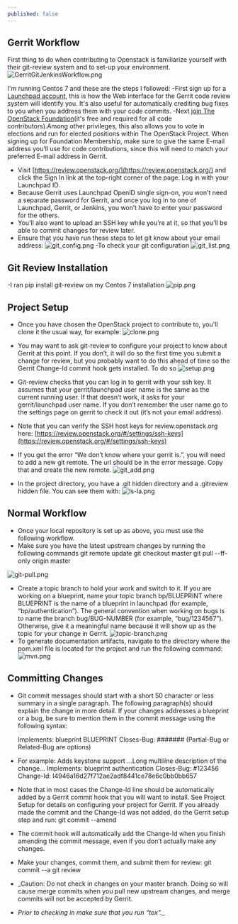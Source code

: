 ```yaml
---
published: false
---
```

## Gerrit Workflow

First thing to do when contributing to Openstack is familiarize yourself with their git-review system and to set-up your environment.
![GerritGitJenkinsWorkflow.png]({{site.baseurl}}/_posts/GerritGitJenkinsWorkflow.png)

I'm running Centos 7 and these are the steps I followed:
-First sign up for a [Launchpad account](https://login.launchpad.net/), this is how the Web interface for the Gerrit code review system will identify you. It's also useful for automatically crediting bug fixes to you when you address them with your code commits.
-Next [join The OpenStack Foundation](https://www.openstack.org/join/)(it's free and required for all code contributors).Among other privileges, this also allows you to vote in elections and run for elected positions within The OpenStack Project. When signing up for Foundation Membership, make sure to give the same E-mail address you’ll use for code contributions, since this will need to match your preferred E-mail address in Gerrit.
- Visit [https://review.openstack.org/](https://review.openstack.org/) and click the Sign In link at the top-right corner of the page. Log in with your Launchpad ID.
- Because Gerrit uses Launchpad OpenID single sign-on, you won’t need a separate password for Gerrit, and once you log in to one of Launchpad, Gerrit, or Jenkins, you won’t have to enter your password for the others.
- You’ll also want to upload an SSH key while you’re at it, so that you’ll be able to commit changes for review later.
- Ensure that you have run these steps to let git know about your email address:
![git_config.png]({{site.baseurl}}/_posts/git_config.png)
-To check your git configuration
![git_list.png]({{site.baseurl}}/_posts/git_list.png)
## Git Review Installation
-I ran pip install git-review on my Centos 7 installation
![pip.png]({{site.baseurl}}/_posts/pip.png)
## Project Setup
- Once you have chosen the OpenStack project to contribute to, you'll clone it the usual way, for example:
![clone.png]({{site.baseurl}}/_posts/clone.png)
- You may want to ask git-review to configure your project to know about Gerrit at this point. If you don’t, it will do so the first time you submit a change for review, but you probably want to do this ahead of time so the Gerrit Change-Id commit hook gets installed. To do so
![setup.png]({{site.baseurl}}/_posts/setup.png)

- Git-review checks that you can log in to gerrit with your ssh key. It assumes that your gerrit/launchpad user name is the same as the current running user. If that doesn’t work, it asks for your gerrit/launchpad user name. If you don’t remember the user name go to the settings page on gerrit to check it out (it’s not your email
 address).

- Note that you can verify the SSH host keys for review.openstack.org here: [https://review.openstack.org/#/settings/ssh-keys](https://review.openstack.org/#/settings/ssh-keys)


- If you get the error “We don’t know where your gerrit is.”, you will need to add a new git remote. The url should be in the error message. Copy that and create the new remote.
![git_add.png]({{site.baseurl}}/_posts/git_add.png)

- In the project directory, you have a .git hidden directory and a .gitreview hidden file. You can see them with:
![ls-la.png]({{site.baseurl}}/_posts/ls-la.png)
## Normal Workflow
- Once your local repository is set up as above, you must use the following workflow.
- Make sure you have the latest upstream changes by running the following commands
    git remote update
    git checkout master
    git pull --ff-only origin master
    
 ![git-pull.png]({{site.baseurl}}/_posts/git-pull.png)

- Create a topic branch to hold your work and switch to it. If you are working on a blueprint, name your topic branch bp/BLUEPRINT where BLUEPRINT is the name of a blueprint in launchpad (for example, “bp/authentication”). The general convention when working on bugs is to name the branch bug/BUG-NUMBER (for example, “bug/1234567”). Otherwise, give it a meaningful name because it will show up as the topic for your change in Gerrit.
![topic-branch.png]({{site.baseurl}}/_posts/topic-branch.png)
- To generate documentation artifacts, navigate to the directory where the pom.xml file is located for the project and run the following command:
![mvn.png]({{site.baseurl}}/_posts/mvn.png)

## Committing Changes
- Git commit messages should start with a short 50 character or less summary in a single paragraph. The following paragraph(s) should explain the change in more detail.
    If your changes addresses a blueprint or a bug, be sure to mention them in the commit message using the    following syntax:

    Implements: blueprint BLUEPRINT
    Closes-Bug: ####### (Partial-Bug or Related-Bug are options)

- For example:
    Adds keystone support
    ...Long multiline description of the change...
    Implements: blueprint authentication
    Closes-Bug: #123456
    Change-Id: I4946a16d27f712ae2adf8441ce78e6c0bb0bb657
    

- Note that in most cases the Change-Id line should be automatically added by a Gerrit commit hook that you will want to install. See Project Setup for details on configuring your project for Gerrit. If you already made the commit and the Change-Id was not added, do the Gerrit setup step and run:
    git commit --amend
    
- The commit hook will automatically add the Change-Id when you finish amending the commit message, even if you don’t actually make any changes.

- Make your changes, commit them, and submit them for review:
    git commit --a
    git review
    
- _Caution: Do not check in changes on your master branch. Doing so will cause merge commits when you pull new upstream changes, and merge commits will not be accepted by Gerrit.
 
- _Prior to checking in make sure that you run “tox”.__
